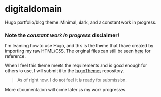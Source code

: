 # digitaldomain
Hugo portfolio/blog theme. Minimal, dark, and a constant work in progress.

### Note the _constant work in progress_ disclaimer!

I'm learning how to use Hugo, and this is the theme that I have created by importing my raw HTML/CSS. The original files can still be seen [here](http://github.com/d00vy/doovy.me.original) for reference.

When I feel this theme meets the requirements and is good enough for others to use, I will submit it to the [hugoThemes](https://github.com/gohugoio/hugoThemes) repository.
> As of right now, I do not feel it is ready for submission.

More documentation will come later as my work progresses.
